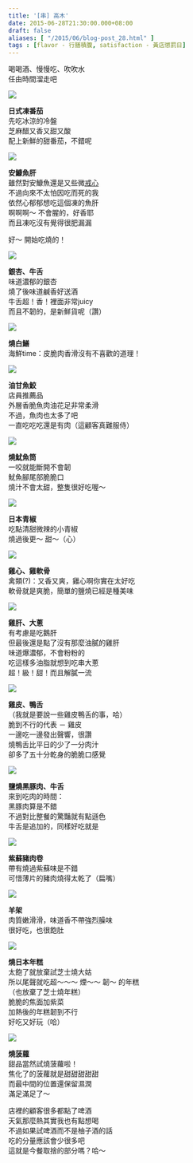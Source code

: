 ```yaml
---
title: '[串] 高木'
date: 2015-06-28T21:30:00.000+08:00
draft: false
aliases: [ "/2015/06/blog-post_28.html" ]
tags : [flavor - 行膳積腹, satisfaction - 黃店懲罰日]
---
```


喝喝酒、慢慢吃、吹吹水  
任由時間溜走吧  

![](/images/takagi1.jpg)

**日式凍番茄**  
先吃冰涼的冷盤  
芝麻醋又香又甜又酸  
配上新鮮的甜番茄，不錯呢  

![](/images/takagi2.jpg)

**安鱇魚肝**  
雖然對安鱇魚還是又些微[戒心](https://hidie.net/busanjj2b/)   
不過向來不太怕因吃而死的我  
依然心郁郁想吃這個凍的魚肝  
啊啊啊～ 不會腥的，好香耶  
而且凍吃沒有覺得很肥漏漏  
  
好～ 開始吃燒的！  
  

![](/images/takagi3.jpg)

**銀杏、牛舌**  
味道濃郁的銀杏  
燒了後味道鹹香好送酒  
牛舌超！香！裡面非常juicy  
而且不韌的，是新鮮貨呢（讚）  

![](/images/takagi.jpg)

**燒白鱔**  
海鮮time：皮脆肉香滑沒有不喜歡的道理！  

![](/images/takagi4.jpg)

**油甘魚鮫**  
店員推薦品  
外層香脆魚肉油花足非常柔滑  
不過，魚肉也太多了吧  
一直吃吃吃還是有肉（這顧客真難服侍）  

![](/images/takagi5.jpg)

**燒魷魚筒**  
一咬就能斷開不會韌  
魷魚腳尾部脆脆口  
燒汁不會太甜，整隻很好吃喔～  

![](/images/takagi6.jpg)

**日本青椒**  
吃點清甜微辣的小青椒  
燒過後更～ 甜～（心）  

![](/images/takagi7.jpg)

**雞心、雞軟骨**  
禽類(?)：又香又爽，雞心啊你實在太好吃  
軟骨就是爽脆，簡單的鹽燒已經是種美味  

![](/images/takagi8.jpg)

**雞肝、大蔥**  
有考慮是吃鵝肝  
但最後還是點了沒有那麼油膩的雞肝  
味道爆濃郁，不會粉粉的  
吃這樣多油脂就想到吃串大蔥  
超！級！甜！而且解膩一流  

![](/images/takagi9.jpg)

**雞皮、鴨舌**  
（我就是要說一些雞皮鴨舌的事，哈）  
脆到不行的代表 － 雞皮  
一邊吃一邊發出聲響，很讚  
燒鴨舌比平日的少了一分肉汁  
卻多了五十分乾身的脆脆口感覺  

![](/images/takagi10.jpg)

**鹽燒黑豚肉、牛舌**  
來到吃肉的時間：  
黑豚肉算是不錯  
不過對比整餐的驚豔就有點遜色  
牛舌是追加的，同樣好吃就是  

![](/images/takagi11.jpg)

**紫蘇豬肉卷**  
帶有燒過紫蘇味是不錯  
可惜薄片的豬肉燒得太乾了（扁嘴）  

![](/images/takagi12.jpg)

**羊架**  
肉質嫩滑滑，味道香不帶強烈臊味  
很好吃，也很飽肚  

![](/images/takagi13.jpg)

**燒日本年糕**  
太飽了就放棄試芝士燒大姑  
所以尾聲就吃超～～～ 煙～～ 韌～ 的年糕  
（也放棄了芝士燒年糕）  
脆脆的焦面加紫菜  
加熱後的年糕韌到不行  
好吃又好玩（哈）  

![](/images/takagi14.jpg)

**燒菠蘿**  
甜品當然試燒菠蘿啦！  
焦化了的菠蘿就是甜甜甜甜甜  
而最中間的位置還保留濕潤  
滿足滿足了～  
  
店裡的顧客很多都點了啤酒  
天氣那麼熱其實我也有點想喝  
不過如果試啤酒而不是柚子酒的話  
吃的分量應該會少很多吧  
這就是今餐取捨的部分嗎？哈～
